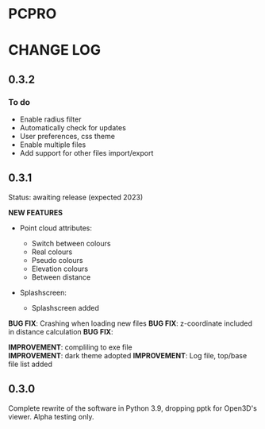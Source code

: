 # PCPRO


# CHANGE LOG

## 0.3.2
### To do
+ Enable radius filter
+ Automatically check for updates
+ User preferences, css theme
+ Enable multiple files
+ Add support for other files import/export

## 0.3.1

Status: awaiting release (expected 2023)

**NEW FEATURES** 

+ Point cloud attributes: 
  + Switch between colours
  + Real colours
  + Pseudo colours
  + Elevation colours
  + Between distance

+ Splashscreen: 
  + Splashscreen added

**BUG FIX**: Crashing when loading new files
**BUG FIX**: z-coordinate included in distance calculation
**BUG FIX**: 

**IMPROVEMENT**: compliling to exe file  
**IMPROVEMENT**: dark theme adopted
**IMPROVEMENT**: Log file, top/base file list added

## 0.3.0

Complete rewrite of the software in Python 3.9, dropping pptk for Open3D's viewer.
Alpha testing only.

